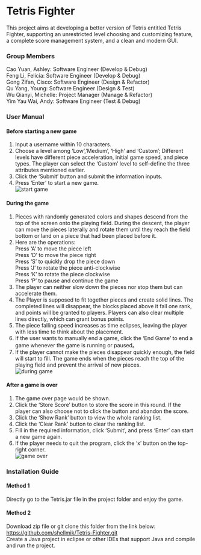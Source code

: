 # Tetris Fighter
This project aims at developing a better version of Tetris entitled Tetris Fighter, supporting an unrestricted level choosing and customizing feature, a complete score management system, and a clean and modern GUI.

### Group Members
Cao Yuan, Ashley: Software Engineer (Develop & Debug)<br />
Feng Li, Felicia: Software Engineer (Develop & Debug)<br />
Gong Zifan, Cisco: Software Engineer (Design & Refactor)<br />
Qu Yang, Young: Software Engineer (Design & Test)<br />
Wu Qianyi, Michelle: Project Manager (Manage & Refactor)<br />
Yim Yau Wai, Andy: Software Engineer (Test & Debug)<br />

### User Manual
#### Before starting a new game
1.  Input a username within 10 characters.<br />
2.  Choose a level among ‘Low’,’Medium’, ‘High’ and ‘Custom’; Different levels have different piece acceleration, initial game speed, and piece types. The player can select the ‘Custom’ level to self-define the three attributes mentioned earlier.<br />
3.  Click the ‘Submit’ button and submit the information inputs.<br />
4.  Press ‘Enter’ to start a new game.<br />
![start game](https://github.com/shellmik/Tetris-Fighter/blob/master/doc/README1.png)

#### During the game
1.  Pieces with randomly generated colors and shapes descend from the top of the screen onto the playing field. During the descent, the player can move the pieces laterally and rotate them until they reach the field bottom or land on a piece that had been placed before it.<br /> 
2.  Here are the operations:<br />
Press ‘A’ to move the piece left<br />
Press ‘D’ to move the piece right<br />
Press ‘S’ to quickly drop the piece down<br />
Press ‘J’ to rotate the piece anti-clockwise<br />
Press ‘K’ to rotate the piece clockwise<br />
Press ‘P’ to pause and continue the game<br />
3.  The player can neither slow down the pieces nor stop them but can accelerate them.<br />
4.  The Player is supposed to fit together pieces and create solid lines. The completed lines will disappear, the blocks placed above it fall one rank, and points will be granted to players. Players can also clear multiple lines directly, which can grant bonus points.<br /> 
5.  The piece falling speed increases as time eclipses, leaving the player with less time to think about the placement.<br />
6.  If the user wants to manually end a game, click the ‘End Game’ to end a game whenever the game is running or paused。<br />
7.  If the player cannot make the pieces disappear quickly enough, the field will start to fill. The game ends when the pieces reach the top of the playing field and prevent the arrival of new pieces.<br />
![during game](https://github.com/shellmik/Tetris-Fighter/blob/master/doc/README2.png)

#### After a game is over
1.  The game over page would be shown.<br />
2.  Click the ‘Store Score’ button to store the score in this round. If the player can also choose not to click the button and abandon the score.<br />
3.  Click the ‘Show Rank’ button to view the whole ranking list.<br />
4.  Click the ‘Clear Rank’ button to clear the ranking list.<br />
5.  Fill in the required information, click ‘Submit’, and press ‘Enter’ can start a new game again.<br />
6.  If the player needs to quit the program, click the ‘x’ button on the top-right corner.<br />
![game over](https://github.com/shellmik/Tetris-Fighter/blob/master/doc/README3.png)

### Installation Guide
#### Method 1
Directly go to the Tetris.jar file in the project folder and enjoy the game.<br />

#### Method 2
Download zip file or git clone this folder from the link below:<br />
https://github.com/shellmik/Tetris-Fighter.git<br />
Create a Java project in eclipse or other IDEs that support Java and compile and run the project.<br />

